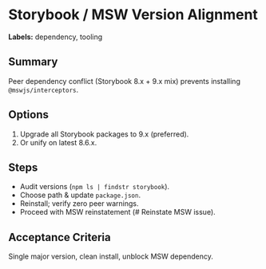 # Storybook / MSW Version Alignment

**Labels:** dependency, tooling

## Summary
Peer dependency conflict (Storybook 8.x + 9.x mix) prevents installing `@mswjs/interceptors`.

## Options
1. Upgrade all Storybook packages to 9.x (preferred).
2. Or unify on latest 8.6.x.

## Steps
- Audit versions (`npm ls | findstr storybook`).
- Choose path & update `package.json`.
- Reinstall; verify zero peer warnings.
- Proceed with MSW reinstatement (# Reinstate MSW issue).

## Acceptance Criteria
Single major version, clean install, unblock MSW dependency.

